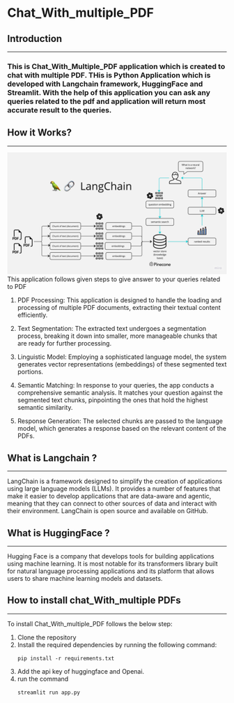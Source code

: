 # Chat_With_multiple_PDF

## Introduction
------------
### This is Chat_With_Multiple_PDF application which is created to chat with multiple PDF. THis is Python Application which is developed with Langchain framework, HuggingFace and Streamlit. With the help of this application you can ask any queries related to the pdf and application will return most accurate result to the queries.
## How it Works?
------------
![MultiPDF Chat App Diagram](./docs/LangChain-PDF-Architecture.jpg)
This application follows given steps to give answer to your queries related to PDF
1. PDF Processing: This application is designed to handle the loading and processing of multiple PDF documents, extracting their textual content efficiently.

2. Text Segmentation: The extracted text undergoes a segmentation process, breaking it down into smaller, more manageable chunks that are ready for further processing.

3. Linguistic Model: Employing a sophisticated language model, the system generates vector representations (embeddings) of these segmented text portions.

4. Semantic Matching: In response to your queries, the app conducts a comprehensive semantic analysis. It matches your question against the segmented text chunks, pinpointing the ones that hold the highest semantic similarity.
5. Response Generation: The selected chunks are passed to the language model, which generates a response based on the relevant content of the PDFs.

## What is Langchain ?
------------
LangChain is a framework designed to simplify the creation of applications using large language models (LLMs). It provides a number of features that make it easier to develop applications that are data-aware and agentic, meaning that they can connect to other sources of data and interact with their environment. LangChain is open source and available on GitHub.

## What is HuggingFace ?
------------
Hugging Face is a company that develops tools for building applications using machine learning. It is most notable for its transformers library built for natural language processing applications and its platform that allows users to share machine learning models and datasets.

## How to install chat_With_multiple PDFs
-------------------------------------
To install Chat_With_multiple_PDF follows the below step:
1. Clone the repository
2. Install the required dependencies by running the following command:
   ```
   pip install -r requirements.txt
   ```
3. Add the api key of huggingface and Openai.
4. run the command
   ```
   streamlit run app.py
   ```
